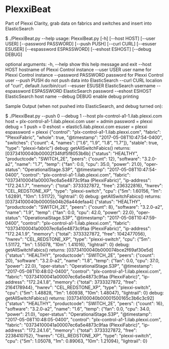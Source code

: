 # PlexxiBeat
Part of Plexxi Clarity, grab data on fabrics and switches and insert into ElasticSearch

$ ./PlexxiBeat.py --help
usage: PlexxiBeat.py [-h] [--host HOST] [--user USER] [--password PASSWORD]
                     [--push PUSH] [--curl CURL] [--esuser ESUSER]
                     [--espassword ESPASSWORD] [--eshost ESHOST]
                     [--debug DEBUG]

optional arguments:
  -h, --help            show this help message and exit
  --host HOST           hostname of Plexxi Control instance
  --user USER           user name for Plexxi Control instance
  --password PASSWORD   password for Plexxi Control user
  --push PUSH           do not push data into ElasticSearch
  --curl CURL           localion of "curl", default /usr/bin/curl
  --esuser ESUSER       ElasticSearch username
  --espassword ESPASSWORD
                        ElasticSearch password
  --eshost ESHOST       ElasticSearch host name
  --debug DEBUG         enable debug printing

Sample Output (when not pushed into ElasticSearch, and debug turned on):

$ ./PlexxiBeat.py --push 0 --debug 1 --host plx-control-a1-1.ilab.plexxi.com
host = plx-control-a1-1.ilab.plexxi.com
user = admin
password = plexxi
debug = 1
push = 0
eshost =  elastic5.ilab.plexxi.com
esuser =  plexxi
espassword =  plexxi
{"control": "plx-control-a1-1.ilab.plexxi.com", "fabric": "PlexxiFabric", "whole": true, "@timestamp": "2017-05-08T10:47:54-0400", "switches": {"count": 4, "names": ["1.6", "1.9", "1.8", "1.7"]}, "stable": true, "type": "plexxi-fabric"}
debug: getAllSwitchFabics() returns: [03734100040b00002f34fdf5f8053b6b]
{"status": "HEALTHY", "productcode": "SWITCH_2E", "peers": {"count": 12}, "software": "3.2.0-a2", "name": "1.7", "temp": {"fan": 0.0, "cpu": 35.0, "power": 21.0}, "oper-status": "OperationalStage.S3P", "@timestamp": "2017-05-08T10:47:54-0400", "control": "plx-control-a1-1.ilab.plexxi.com", "fabric": "03734100041a00007ec6a5e4873c9faa (PlexxiFabric)", "ip-address": "172.24.1.7", "memory": {"total": 3733327872, "free": 236322816}, "hwrev": "CEL_REDSTONE_XP", "type": "plexxi-switch", "cpu": {"5m": 1.60156, "1m": 1.62891, "10m": 1.51172}, "lightrail": 0}
debug: getAllSwitchFabics() returns: [03734100040b00005b04b26a44defaa4]
{"status": "HEALTHY", "productcode": "SWITCH_2E", "peers": {"count": 8}, "software": "3.2.0-a2", "name": "1.9", "temp": {"fan": 0.0, "cpu": 42.0, "power": 22.0}, "oper-status": "OperationalStage.S3P", "@timestamp": "2017-05-08T10:47:59-0400", "control": "plx-control-a1-1.ilab.plexxi.com", "fabric": "03734100041a00007ec6a5e4873c9faa (PlexxiFabric)", "ip-address": "172.24.1.9", "memory": {"total": 3733327872, "free": 1042477056}, "hwrev": "CEL_REDSTONE_XP", "type": "plexxi-switch", "cpu": {"5m": 1.51172, "1m": 1.55078, "10m": 1.41016}, "lightrail": 0}
debug: getAllSwitchFabics() returns: [03734100040b000074bce2f69af30e5d]
{"status": "HEALTHY", "productcode": "SWITCH_2E", "peers": {"count": 20}, "software": "3.2.0-a2", "name": "1.8", "temp": {"fan": 0.0, "cpu": 37.0, "power": 22.0}, "oper-status": "OperationalStage.S3P", "@timestamp": "2017-05-08T10:48:02-0400", "control": "plx-control-a1-1.ilab.plexxi.com", "fabric": "03734100041a00007ec6a5e4873c9faa (PlexxiFabric)", "ip-address": "172.24.1.8", "memory": {"total": 3733327872, "free": 2164178944}, "hwrev": "CEL_REDSTONE_XP", "type": "plexxi-switch", "cpu": {"5m": 1.48828, "1m": 1.60938, "10m": 1.48047}, "lightrail": 0}
debug: getAllSwitchFabics() returns: [03734100040b00001500165c3b6c3c92]
{"status": "HEALTHY", "productcode": "SWITCH_2E", "peers": {"count": 16}, "software": "3.2.0-a2", "name": "1.6", "temp": {"fan": 0.0, "cpu": 34.0, "power": 21.0}, "oper-status": "OperationalStage.S3P", "@timestamp": "2017-05-08T10:48:05-0400", "control": "plx-control-a1-1.ilab.plexxi.com", "fabric": "03734100041a00007ec6a5e4873c9faa (PlexxiFabric)", "ip-address": "172.24.1.6", "memory": {"total": 3733327872, "free": 2238410752}, "hwrev": "CEL_REDSTONE_XP", "type": "plexxi-switch", "cpu": {"5m": 1.05078, "1m": 0.89063, "10m": 1.21094}, "lightrail": 0}
